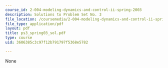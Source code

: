 ```yaml
---
course_id: 2-004-modeling-dynamics-and-control-ii-spring-2003
description: Solutions to Problem Set No. 3
file_location: /coursemedia/2-004-modeling-dynamics-and-control-ii-spring-2003/3606385c3c97f12b791797f5368e5782_ps3_spring03_sol.pdf
file_type: application/pdf
layout: pdf
title: ps3_spring03_sol.pdf
type: course
uid: 3606385c3c97f12b791797f5368e5782

---
```

None